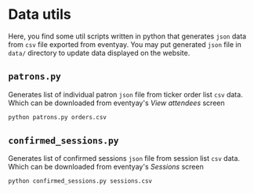 # Data utils

Here, you find some util scripts written in python that generates `json` data from `csv` file exported from eventyay.
You may put generated `json` file in `data/` directory to update data displayed on the website.

## `patrons.py`
Generates list of individual patron `json` file from ticker order list `csv` data. Which can be downloaded from eventyay's *View attendees* screen

```python
python patrons.py orders.csv
```

## `confirmed_sessions.py`
Generates list of confirmed sessions `json` file from session list `csv` data. Which can be downloaded from eventyay's *Sessions* screen

```python
python confirmed_sessions.py sessions.csv
```